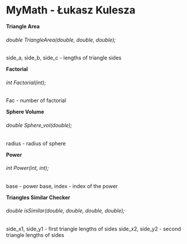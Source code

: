 # MyMath - Łukasz Kulesza


**Triangle Area**
###### double TriangleArea(double, double, double);
side_a, side_b, side_c - lengths of triangle sides

**Factorial**
###### int Factorial(int);
Fac - number of factorial

**Sphere Volume**
###### double Sphere_vol(double);
radius - radius of sphere

**Power**
###### int Power(int, int);
base - power base, index - index of the power

**Triangles Similar Checker**
###### double isSimilar(double, double, double, double);
side_x1, side_y1 - first triangle lengths of sides
side_x2, side_y2 - second triangle lengths of sides
